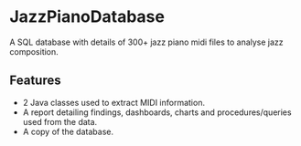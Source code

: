 # JazzPianoDatabase
A SQL database with details of 300+ jazz piano midi files to analyse jazz composition.
## Features
- 2 Java classes used to extract MIDI information.
- A report detailing findings, dashboards, charts and procedures/queries used from the data.
- A copy of the database.
